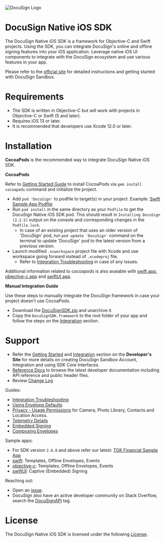 ![DocuSign Logo](images/docusign.svg)
# DocuSign Native iOS SDK

The DocuSign Native iOS SDK is a framework for Objective-C and Swift projects. Using the SDK, you can integrate DocuSign's online and offline signing features into your iOS application. Leverage native iOS UI components to integrate with the DocuSign ecosystem and use various features in your app.

Please refer to the [official site](https://developers.docusign.com/ios_sdk/) for detailed instructions and getting started with DocuSign Sandbox.

Requirements
============
- The SDK is written in Objective-C but will work with projects in Objective-C or Swift (5 and later).
- Requires iOS 13 or later.
- It is recommended that developers use Xcode 12.0 or later.

Installation
=============

**CocoaPods** is the recommended way to integrate DocuSign Native iOS SDK. 

**CocoaPods**

Refer to [Getting Started Guide](https://guides.cocoapods.org/using/getting-started.html) to install CocoaPods via `gem install cocoapods` command and initialize the project. 

* Add `pod 'DocuSign'` to podfile to target(s) in your project. Example: [Swift Sample App Podfile](docusign-sdk-sample-swift/Podfile)
* Run `pod install` in the same directory as your `Podfile` to get the DocuSign Native iOS SDK pod. This should result in `Installing DocuSign (2.2.5)` output on the console and corresponding changes in the `Podfile.lock`.
  * In case of an existing project that uses an older version of 'DocuSign' pod, run `pod update 'DocuSign'` command on the terminal to update 'DocuSign' pod to the latest version from a previous version.
* Launch modified `.xcworkspace` project file with Xcode and use workspace going forward instead of `.xcodeproj` file.
  * Refer to [Integration Troubleshooting](support-files/Integration-Troubleshooting.md) in case of any issues.

Additional information related to cocoapods is also avaiable with [swift app](docusign-sdk-sample-swift/), [objective-c app](docusign-sdk-sample-objc/) and [swiftUI app](docusign-sdk-sample-swiftui/).

**Manual Integration Guide**

Use these steps to manually integrate the DocuSign framework in case your project doesn't use CocoaPods.

* Download the [DocuSignSDK.zip](DocuSignSDK.zip) and unarchive it. 
* Copy the `DocuSignSDK.framework` to the root folder of your app and follow the steps on the [Integration](https://developers.docusign.com/ios_sdk/developer.html) section.


Support
===========

* Refer the [Getting Started](https://developers.docusign.com/ios_sdk/developer.html) and [Integration](https://developers.docusign.com/ios_sdk/developer.html) section on the **Developer's Site** for more details on creating DocuSign Sandbox Account, Integration and using SDK Core Interfaces.
* [Reference Docs](https://developers.docusign.com/ios_sdk/refdocs/html/annotated.html) to browse the latest developer documentation including API reference and public header files.
* Review [Change Log](CHANGELOG.md)

Guides: 
 * [Integration Troubleshooting](support-files/Integration-Troubleshooting.md)
 * [Using Envelope Defaults](Using-Envelope-Defaults.md)
 * [Privacy - Usage Permissions](support-files/Permissions-Requirements.md) for Camera, Photo Library, Contacts and Location Access.
 * [Telemetry Details](support-files/Telemetry-Details.md)  
 * [Embedded Signing](Embedded-Signing.md)
 * [Composing Envelopes](Compose-Envelope.md)

Sample apps: 
 * For SDK version `2.6.0` and above refer our latest: [TGK Financial Sample App](https://github.com/docusign/sample-app-tgk-financial-ios/)
 * [swift](docusign-sdk-sample-swift/): Templates, Offline Envelopes, Events
 * [objective-c](docusign-sdk-sample-objc/): Templates, Offline Envelopes, Events
 * [swiftUI](docusign-sdk-sample-swiftui/): Captive (Embedded) Signing

Reaching out: 
* Open an [issue](https://github.com/docusign/native-ios-sdk/issues).
* DocuSign also have an active developer community on Stack Overflow, search the [DocuSignAPI](http://stackoverflow.com/questions/tagged/docusignapi) tag.

License
=======

The DocuSign Native iOS SDK is licensed under the following [License](LICENSE.docx).
